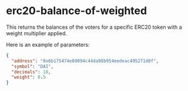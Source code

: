 # erc20-balance-of-weighted

This returns the balances of the voters for a specific ERC20 token with a weight multiplier applied.

Here is an example of parameters:

```json
{
  "address": "0x6b175474e89094c44da98b954eedeac495271d0f",
  "symbol": "DAI",
  "decimals": 18,
  "weight": 0.5
}
```
